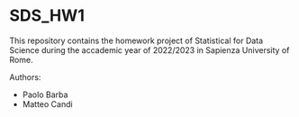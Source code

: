 # SDS_HW1

This repository contains the homework project of Statistical for Data Science during the accademic year of 2022/2023 in Sapienza University of Rome.

Authors:
* Paolo Barba
* Matteo Candi
